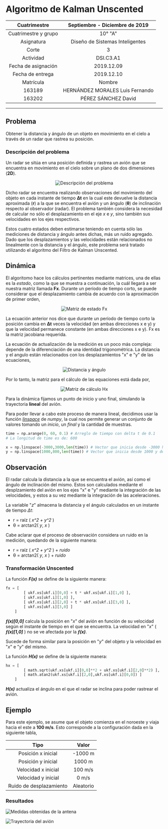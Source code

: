 # Algoritmo de Kalman Unscented

<center>

Cuatrimestre | Septiembre - Diciembre de 2019
:------------: | :-------------:
Cuatrimestre y grupo | 10° "A"
Asignatura | Diseño de Sistemas Inteligentes
Corte | 3
Actividad | DSI.C3.A1
Fecha de asignación | 2019.12.09
Fecha de entrega | 2019.12.10
Matrícula | Nombre
163189 | HERNÁNDEZ MORALES Luis Fernando
163202 | PÉREZ SÁNCHEZ David

</center>

---

## Problema

Obtener la distancia y ángulo de un objeto en movimiento en el cielo a través de un radar que rastrea su posición.

### Descripción del problema

Un radar se sitúa en una posición definida y rastrea un avión que se encuentra en movimiento en el cielo sobre un plano de dos dimensiones (**2D**).

<p align="center">
	<img src="https://firebasestorage.googleapis.com/v0/b/mechanicapp-project.appspot.com/o/filtro_kalman_unscented%2Fproblema.gif?alt=media&token=fa84c0c5-6e05-449f-a53e-3c3ec22479a0" alt="Descripción del problema" title="Descripción del problema">
</p>

Dicho radar se encuentra realizando observaciones del movimiento del objeto en cada instante de tiempo **Δt** en la cual este devuelve la distancia aproximada (**r**) a la que se encuentra el avión y un ángulo (**&theta;**) de inclinación respecto al observador (radar). El problema también considera la necesidad de calcular no sólo el desplazamiento en el eje *x* e *y*, sino también sus velocidades en los ejes respectivos.

Estos cuatro estados deben estimarse teniendo en cuenta sólo las mediciones de distancia y ángulo antes dichas, más un ruido agregado. Dado que los desplazamientos y las velocidades están relacionados no linealmente con la distancia y el ángulo, este problema será tratado utilizando el algoritmo del Filtro de Kalman Unscented.

## Dinámica

El algoritomo hace los cálculos pertinentes mediante matrices, una de ellas es la *estado*, como la que se muestra a continuación, la cuál llegará a ser nuestra matriz llamada **Fx**. Durante un período de tiempo corto, se puede considerar que el desplazamiento cambia de acuerdo con la aproximación de primer orden,

<p align="center">
	<img src="https://firebasestorage.googleapis.com/v0/b/mechanicapp-project.appspot.com/o/filtro_kalman_unscented%2Festados.gif?alt=media&token=271873ed-2921-471b-a05c-7e8689b9b521" alt="Matriz de estado Fx" title="Matriz de estado Fx">
</p>

La ecuación anterior nos dice que durante un período de tiempo corto la posición cambia en **Δt** veces la velocidad (en ambas direcciones x e y) y que la velocidad permanece constante (en ambas direcciones x e y). Fx es la matriz jacobiana requerida.

La ecuación de actualización de la medición es un poco más compleja: depende de la diferenciación de una identidad trigonométrica. La distancia y el angulo están relacionados con los desplazamientos "x" e "y" de las ecuaciones,

<p align="center">
	<img src="https://firebasestorage.googleapis.com/v0/b/mechanicapp-project.appspot.com/o/filtro_kalman_unscented%2Fdistancia%20y%20angulo.gif?alt=media&token=449d1ef9-a6c1-4448-bfdf-687bd28060b3" alt="Distancia y ángulo" title="Distancia y ángulo">
</p>

Por lo tanto, la matriz para el cálculo de las equaciones está dada por,

<p align="center">
	<img src="https://firebasestorage.googleapis.com/v0/b/mechanicapp-project.appspot.com/o/filtro_kalman_unscented%2Fmatriz%20h.gif?alt=media&token=7b0ac11e-9b42-4b79-b421-3dfda6894433" alt="Matriz de cálculo Hx" title="Matriz de cálculo Hx">
</p>

Para la dinámica fijamos un punto de inicio y uno final, simulando la trayectoria __lineal__ del avión.

Para poder llevar a cabo este proceso de manera lineal, decidimos usar la función [_linspace_](https://docs.scipy.org/doc/numpy/reference/generated/numpy.linspace.html) de _numpy_, la cual nos permite generar un conjunto de valores tomando un _inicio_, un _final_ y la cantidad de muestras.

```python
time = np.arange(0, 60, 0.1) # Arreglo de tiempo con delta t de 0.1
# La longitud de time es de: 600

x = np.linspace(-3000,3000,len(time)) # Vector que inicia desde -3000 hasta 3000 en saltos de 600 en 600
y = np.linspace(1000,800,len(time)) # Vector que inicia desde 1000 y desciende hasta 800 en saltos de 600 en 600
```

## Observación

El radar calcula la distancia a la que se encuentra el avión, así como el ángulo de inclinación del mismo. Estos son calculados mediante el desplzamiento del avión en los ejes "x" e "y" mediante la integración de las velocidades, y estos a su vez mediante la integración de las aceleraciones.

La variable "*z*" almacena la distancia y el ángulo calculados en un instante de tiempo *Δt*:
- r = raíz ( _x^2 + y^2_ )
- &theta; = arctan2( _y_, _x_ )

Cabe aclarar que el proceso de observación considera un ruido en la medición, quedando de la siguiente manera:

* r = raíz ( _x^2 + y^2_ ) + _ruido_
* &theta; = arctan2( _y_, _x_ ) + _ruido_

### Transformación Unscented

La función **_F(x)_** se define de la siguiente manera:

```python
fx = [
		[ ukf.xs[ukf.i][0,0] + t * ukf.xs[ukf.i][1,0] ],
		[ ukf.xs[ukf.i][1,0] ],
		[ ukf.xs[ukf.i][2,0] + t * ukf.xs[ukf.i][3,0] ],
		[ ukf.xs[ukf.i][3,0] ]
	]
```

**_ƒ(x)[0,0]_** calcula la posición en "_x_" del avión en función de su velocidad según el instante de tiempo en el que se encuentra. La velocidad en "_x_" ( **_ƒ(x)[1,0]_** ) no se ve afectada por la **_ƒ(x)_**.

Sucede de forma similar para la posición en "_y_" del objeto y la velocidad en "_x_" e "_y_" del mismo.

La función **_Η(x)_** se define de la siguiente manera:

```python
hx = [
		[ math.sqrt(ukf.xs[ukf.i][0,0]**2 + ukf.xs[ukf.i][2,0]**2) ],
		[ math.atan2(ukf.xs[ukf.i][2,0],ukf.xs[ukf.i][0,0]) ]
	]
```

**_H(x)_** actualiza el ángulo en el que el radar se inclina para poder rastrear el avión.

## Ejemplo

Para este ejemplo, se asume que el objeto comienza en el noroeste y viaja hacia el este a **100 m/s**. Esto corresponde a la configuración dada en la siguiente tabla,

Tipo | Valor
:------------: | :-------------:
Posición x inicial | -1000 m
Posición y inicial | 1000 m
Velocidad x inicial | 100 m/s
Velocidad y inicial | 0 m/s
Ruido de desplazamiento | Aleatorio

### Resultados

![Medidas obtenidas de la antena](https://i.ibb.co/0yGW133/Posiciones-y-velocidades.png)

![Trayectoria del avión](https://i.ibb.co/NWdXJw2/Trayectoria.png)

